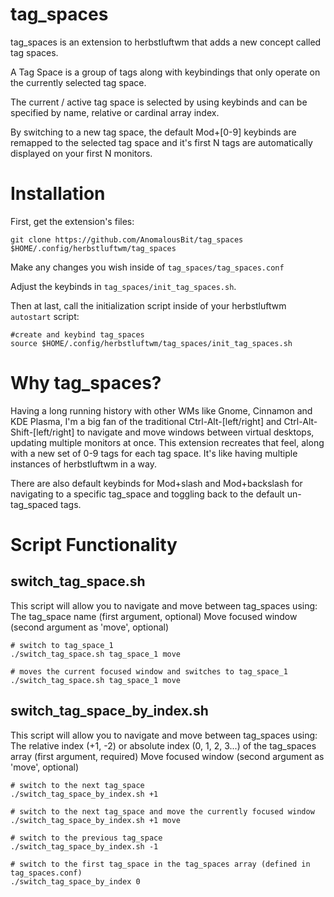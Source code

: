 # tag_spaces
tag_spaces is an extension to herbstluftwm that adds a new concept called tag spaces.

A Tag Space is a group of tags along with keybindings that only operate on the currently selected tag space.

The current / active tag space is selected by using keybinds and can be specified by name, relative or cardinal array index.

By switching to a new tag space, the default Mod+[0-9] keybinds are remapped to the selected tag space and it's first N tags are automatically displayed on your first N monitors.

# Installation

First, get the extension's files:

`git clone https://github.com/AnomalousBit/tag_spaces $HOME/.config/herbstluftwm/tag_spaces`

Make any changes you wish inside of `tag_spaces/tag_spaces.conf`

Adjust the keybinds in `tag_spaces/init_tag_spaces.sh`.

Then at last, call the initialization script inside of your herbstluftwm `autostart` script:

```
#create and keybind tag_spaces
source $HOME/.config/herbstluftwm/tag_spaces/init_tag_spaces.sh
```

# Why tag_spaces?

Having a long running history with other WMs like Gnome, Cinnamon and KDE Plasma, I'm a big fan of the traditional Ctrl-Alt-[left/right] and Ctrl-Alt-Shift-[left/right] to navigate and move windows between virtual desktops, updating multiple monitors at once. This extension recreates that feel, along with a new set of 0-9 tags for each tag space. It's like having multiple instances of herbstluftwm in a way.

There are also default keybinds for Mod+slash and Mod+backslash for navigating to a specific tag_space and toggling back to the default un-tag_spaced tags.

# Script Functionality

## switch_tag_space.sh
This script will allow you to navigate and move between tag_spaces using:
The tag_space name (first argument, optional)
Move focused window (second argument as 'move', optional)

```
# switch to tag_space_1
./switch_tag_space.sh tag_space_1 move

# moves the current focused window and switches to tag_space_1
./switch_tag_space.sh tag_space_1 move
```

## switch_tag_space_by_index.sh
This script will allow you to navigate and move between tag_spaces using:
The relative index (+1, -2) or absolute index (0, 1, 2, 3...) of the tag_spaces array (first argument, required)
Move focused window (second argument as 'move', optional)

```
# switch to the next tag_space
./switch_tag_space_by_index.sh +1

# switch to the next tag_space and move the currently focused window
./switch_tag_space_by_index.sh +1 move

# switch to the previous tag_space
./switch_tag_space_by_index.sh -1

# switch to the first tag_space in the tag_spaces array (defined in tag_spaces.conf)
./switch_tag_space_by_index 0
```

